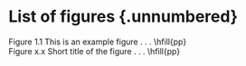 # List of figures {.unnumbered}

<!-- 
For me, this was the only drawback of writing in Markdown: it is not possible to add a short caption to figures and tables. This means that the \listoftables and \listoffigures commands will generate lists using the full titles, which is probably isn't what you want. For now, the solution is to create the lists manually, when everything else is finished.
-->

Figure 1.1  This is an example figure . . .              \hfill{pp}  
Figure x.x  Short title of the figure . . .              \hfill{pp}  


